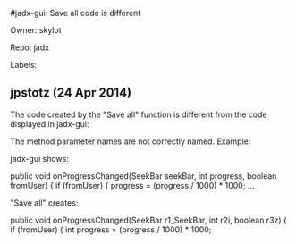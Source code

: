 #jadx-gui: Save all code is different

Owner: skylot

Repo: jadx

Labels: 

## jpstotz (24 Apr 2014)

The code created by the "Save all" function is different from the code displayed in jadx-gui:

The method parameter names are not correctly named. Example:

jadx-gui shows:

public void onProgressChanged(SeekBar seekBar, int progress, boolean fromUser) {
        if (fromUser) {
            progress = (progress / 1000) \* 1000;
...

"Save all" creates:

public void onProgressChanged(SeekBar r1_SeekBar, int r2i, boolean r3z) {
    if (fromUser) {
        int progress = (progress / 1000) \* 1000;


